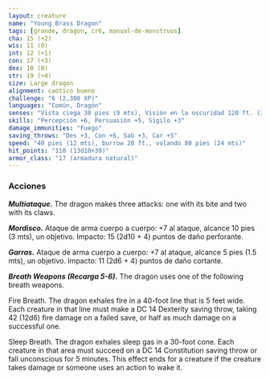 ```yaml
---
layout: creature
name: "Young Brass Dragon"
tags: [grande, dragon, cr6, manual-de-monstruos]
cha: 15 (+2)
wis: 11 (0)
int: 12 (+1)
con: 17 (+3)
dex: 10 (0)
str: 19 (+4)
size: Large dragon
alignment: caótico bueno
challenge: "6 (2,300 XP)"
languages: "Común, Dragón"
senses: "Vista ciega 30 pies (9 mts), Visión en la oscuridad 120 ft. (36 mts)"
skills: "Percepción +6, Persuasión +5, Sigilo +3"
damage_immunities: "Fuego"
saving_throws: "Des +3, Con +6, Sab +3, Car +5"
speed: "40 pies (12 mts), burrow 20 ft., volando 80 pies (24 mts)"
hit_points: "110 (13d10+39)"
armor_class: "17 (armadura natural)"
---
```


### Acciones

***Multiataque.*** The dragon makes three attacks: one with its bite and two with its claws.

***Mordisco.*** Ataque de arma cuerpo a cuerpo: +7 al ataque, alcance 10 pies (3 mts), un objetivo. Impacto: 15 (2d10 + 4) puntos de daño perforante.

***Garras.*** Ataque de arma cuerpo a cuerpo: +7 al ataque, alcance 5 pies (1.5 mts), un objetivo. Impacto: 11 (2d6 + 4) puntos de daño cortante.

***Breath Weapons (Recarga 5-6).*** The dragon uses one of the following breath weapons.

Fire Breath. The dragon exhales fire in a 40-foot line that is 5 feet wide. Each creature in that line must make a DC 14 Dexterity saving throw, taking 42 (12d6) fire damage on a failed save, or half as much damage on a successful one.

Sleep Breath. The dragon exhales sleep gas in a 30-foot cone. Each creature in that area must succeed on a DC 14 Constitution saving throw or fall unconscious for 5 minutes. This effect ends for a creature if the creature takes damage or someone uses an action to wake it.